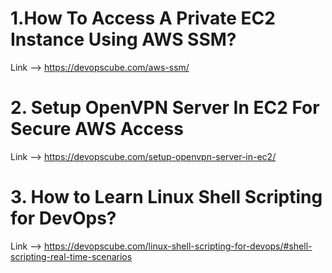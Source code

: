# 1.How To Access A Private EC2 Instance Using AWS SSM?
Link --> https://devopscube.com/aws-ssm/

# 2. Setup OpenVPN Server In EC2 For Secure AWS Access
Link --> https://devopscube.com/setup-openvpn-server-in-ec2/

# 3. How to Learn Linux Shell Scripting for DevOps?
Link --> https://devopscube.com/linux-shell-scripting-for-devops/#shell-scripting-real-time-scenarios
